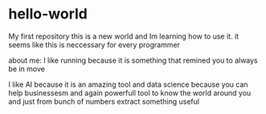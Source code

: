 # hello-world
My first repository
this is a new world and Im learning how to use it.
it seems like this is neccessary for every programmer

about me:
I like running because it is something that remined you to always be in move

I like AI because it is an amazing tool and data science because you can help businessesm and again powerfull tool to know the world around you and just from bunch of numbers extract something useful
